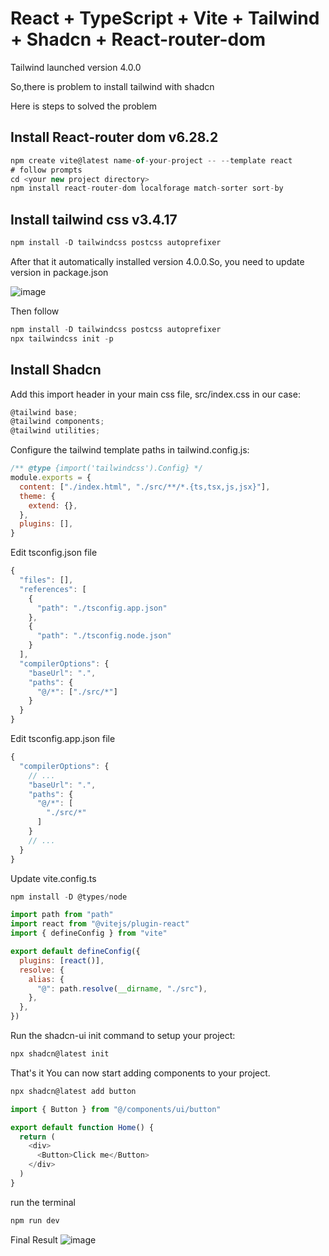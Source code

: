 # React + TypeScript + Vite + Tailwind + Shadcn + React-router-dom



Tailwind launched version 4.0.0

So,there is problem to install tailwind with shadcn

Here is steps to solved the problem


## Install React-router dom v6.28.2


```js
npm create vite@latest name-of-your-project -- --template react
# follow prompts
cd <your new project directory>
npm install react-router-dom localforage match-sorter sort-by
```

## Install tailwind css v3.4.17

```js
npm install -D tailwindcss postcss autoprefixer
```

After that it automatically installed version 4.0.0.So, you need to update version in package.json

![image](https://github.com/user-attachments/assets/0827ab23-57e6-44f4-bc98-e91eb031b4f7)


Then follow 


```js
npm install -D tailwindcss postcss autoprefixer
npx tailwindcss init -p
```


## Install Shadcn

Add this import header in your main css file, src/index.css in our case:
```js
@tailwind base;
@tailwind components;
@tailwind utilities;
```


Configure the tailwind template paths in tailwind.config.js:
```js
/** @type {import('tailwindcss').Config} */
module.exports = {
  content: ["./index.html", "./src/**/*.{ts,tsx,js,jsx}"],
  theme: {
    extend: {},
  },
  plugins: [],
}

```


Edit tsconfig.json file
```js
{
  "files": [],
  "references": [
    {
      "path": "./tsconfig.app.json"
    },
    {
      "path": "./tsconfig.node.json"
    }
  ],
  "compilerOptions": {
    "baseUrl": ".",
    "paths": {
      "@/*": ["./src/*"]
    }
  }
}


```
Edit tsconfig.app.json file
```js
{
  "compilerOptions": {
    // ...
    "baseUrl": ".",
    "paths": {
      "@/*": [
        "./src/*"
      ]
    }
    // ...
  }
}

```
Update vite.config.ts

```js
npm install -D @types/node

```
```js
import path from "path"
import react from "@vitejs/plugin-react"
import { defineConfig } from "vite"

export default defineConfig({
  plugins: [react()],
  resolve: {
    alias: {
      "@": path.resolve(__dirname, "./src"),
    },
  },
})

```
Run the shadcn-ui init command to setup your project:

```js
npx shadcn@latest init

```
That's it
You can now start adding components to your project.

```js
npx shadcn@latest add button

```
```js
import { Button } from "@/components/ui/button"

export default function Home() {
  return (
    <div>
      <Button>Click me</Button>
    </div>
  )
}

```


run the terminal
```js
npm run dev
```

Final Result 
![image](https://github.com/user-attachments/assets/4e55f82f-ba9d-40ab-8a34-31fef8c5af15)


